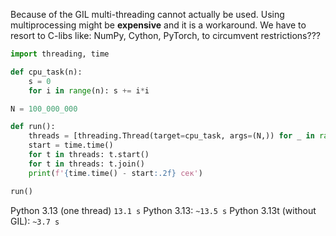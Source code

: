 Because of the GIL multi-threading cannot actually be used.
Using multiprocessing might be **expensive** and it is a workaround.
We have to resort to C-libs like: NumPy, Cython, PyTorch, to circumvent restrictions???

```python
import threading, time

def cpu_task(n):
    s = 0
    for i in range(n): s += i*i

N = 100_000_000

def run():
    threads = [threading.Thread(target=cpu_task, args=(N,)) for _ in range(4)]	
    start = time.time()
    for t in threads: t.start()
    for t in threads: t.join()
    print(f'{time.time() - start:.2f} сек')

run()
```
Python 3.13 (one thread) `13.1 s`
Python 3.13: `~13.5 s` 
Python 3.13t (without GIL): `~3.7 s`